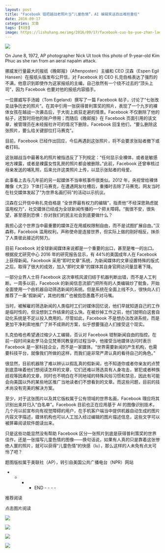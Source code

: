 ```yaml
---
layout: post
title: "Facebook 错把越战老照片当“儿童色情”，AI 编辑笑话百出难担重任"
date: 2016-09-17
categories: 文章
tags: [科技]
image: https://lishuhang.me/img/2016/09/17/facebook-cuo-ba-yue-zhan-lao/01.jpg
---
```


![](http://mmbiz.qpic.cn/mmbiz_jpg/nmVQQlxOIsIakcsicTdRGrh0PSvdDoSuZnXicnu9xG8IpXr3YcYubFXQaNWletjWl2rvibRrWI1HG4476ENS8WslQ/0?wx_fmt=jpeg)

On June 8, 1972, AP photographer Nick Ut took this photo of 9-year-old Kim Phuc as she ran from an aeral napalm attack.

挪威发行量最大的报纸《晚邮报》（Aftenposten）主编和 CEO 汉森（Espen Egil Hansen）在报纸头版发布公开信，对 Facebook 的 CEO 扎克伯格表达了强烈的不满，他意识到即使作为这家报纸的主编，自己依然有一个绕不过去的“顶头上司”，因为 Facebook 也要对他的报纸内容插手。

一位挪威写手汤姆（Tom Egeland）撰写了一篇 Facebook 帖子，讨论了“七张改变战争历史的照片”。在其中引用一张获得普利策奖的照片，表现了一个九岁的裸体女孩在越战一次袭击后，于大街上疯狂走避的情景。Facebook 不仅删除了他的帖子，还暂时将他的账户停用；而随后《晚邮报》在 Facebook 页面引用的该文章，被管理员在未经报社许可的情况下删除，Facebook 回复他们，“要么删除这张照片，要么给关键部位打马赛克”。

目前，Facebook 已经作出回应，今后再遇到这张照片，将不会要求张贴者撤下或者打码。

这张越战当中最著名的照片被指违反了下列规定：“任何显示全裸体，或者是敏感地方裸露，或者是裸露女性乳房的照片都会被删除。”此前，Facebook 还曾审核过母亲发送的哺乳照，后来允许这类照片上传，以显示张贴者的母爱。

此事看上去与几年前的另一起媒体不当审核事件很类似。2012 年，央视曾给裸体雕像《大卫》下体打马赛克，在遭遇网友吐槽后，重播时去除了马赛克。网友当时在社交媒体发起了“为世界名画打码”的活动以示抗议。

汉森在公开信中称扎克伯格是 “全世界最有权力的编辑”，指责他“不经深思熟虑就滥用权力”，社交媒体已经成为全球新闻传播的一个把关障碍。“我很不安，很失望，甚至感到恐惧：你对我们的民主社会到底要做什么？

我担心这个世界当中最重要的媒体正在用威权限制自由，而不是试图扩展自由。”汉森称，Facebook 滥用权利，声称使命是连接世界，但实际上做的刚好相反，抹杀了人类彼此接近的努力。

目前 Facebook 对全球新闻媒体来说都是一个重要的出口，甚至是唯一的出口。根据皮尤研究中心 2016 年的研究报告显示，有 44%的美国成年人在 Facebook 上获得新闻。Facebook 采用“即时文章”系统，为新闻媒体的文章设置特殊的版式之后，取得了很大的成效，加入“即时文章”的媒体其自身官网访问量显著下降。

一部分业界人士将 Facebook 这次审核风波归结于机器判断出错，而不是人工判断。一周多以前，Facebook 的新闻信息流部门把所有的人类编辑炒了鱿鱼，开始全面使用一个由机器自动筛选新闻的系统。但是系统在全面上线不久，很快向人们推荐了一条“假新闻”，其他的推广也被抱怨愚蠢不对马嘴。

当时，被解雇的筛选新闻的人类临时工们对媒体回忆说，他们早就知道自己的工作是临时性的，但没想到工作结束的这么快。在被炒掉工作之前，他们就明白这套自动化系统是不足以投入商用的。尽管如此，Facebook 不是想办法改进系统，而是更加干净利索地推广了并不成熟的方案，似乎想要强迫人们接受这个现实。

扎克伯格也希望通过缩少人工编辑，否认对 Facebook 钳制新闻自由的指控。在前一段时间亲赴罗马会见梵蒂冈教皇的过程当中，他接受当地媒体访问时表示 Facebook 是一家科技企业，而不是一家媒体。“世界需要新闻的产生机构，也需要科技平台，就像我们所做的这样，而我们是非常严肃认真的看待自己的角色。”

很显然，目前机器除了难以辨认以假乱真的假新闻，也不知道你或者你亲友的点赞到底意味着他们想阅读怎样的文章，它们还难以筛选具有人身攻击，冒犯或者种族歧视等因素的文章，同时也不明白在不同地域的特殊风俗习惯和禁忌，因此有可能会向美国以外的某些地区推广当地读者们不想看到的文章。而这些问题，目前的技术尚没有完美的解决方案。

至少，对于这张图片以及其它版权属于公有领域的世界名画，Facebook 理应将其识别出来并归入“白名单”。Facebook 目前也正在应用基于 AI 的图像识别技术，几个月以前宣布向有视觉障碍的用户，在手机客户端当中提供机器自动生成的图片内容文字描述，媒体机构也可以人工加入经过编辑的图片描述信息，这些文字可以被屏幕阅读软件朗读出来。

只是这些功能显然没有帮助 Facebook 区分一张照片到底是获得普利策奖的世界佳作，还是一张描写儿童色情的图像——换句话说，如果有人真的只是靠着这张惨绝人寰的照片，就可以获得“儿童色情”的快感（lu），那么这样的人未免有点太可怜了吧？

题图版权属于美联社（AP），转引自美国公共广播电台（NPR）网站

- - - - END - - - -

推荐阅读

点击图片阅读

![](https://lishuhang.me/img/2016/09/17/facebook-cuo-ba-yue-zhan-lao/01.jpg)

![](https://lishuhang.me/img/2016/09/17/facebook-cuo-ba-yue-zhan-lao/02.jpg)

![](https://lishuhang.me/img/2016/09/17/facebook-cuo-ba-yue-zhan-lao/03.jpg)

![](https://lishuhang.me/img/2016/09/17/facebook-cuo-ba-yue-zhan-lao/04.png)